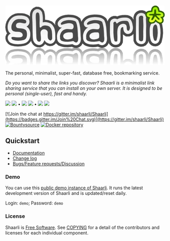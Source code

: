 ![Shaarli logo](doc/md/images/doc-logo.png)

The personal, minimalist, super-fast, database free, bookmarking service.

_Do you want to share the links you discover?_
_Shaarli is a minimalist link sharing service that you can install on your own server._
_It is designed to be personal (single-user), fast and handy._

[![](https://img.shields.io/badge/stable-v0.10.4-blue.svg)](https://github.com/shaarli/Shaarli/releases/tag/v0.10.4)
[![](https://img.shields.io/travis/shaarli/Shaarli/stable.svg?label=stable)](https://travis-ci.org/shaarli/Shaarli)
&bull;
[![](https://img.shields.io/badge/latest-v0.11.1-blue.svg)](https://github.com/shaarli/Shaarli/releases/tag/v0.11.1)
[![](https://img.shields.io/travis/shaarli/Shaarli/latest.svg?label=latest)](https://travis-ci.org/shaarli/Shaarli)
&bull;
[![](https://img.shields.io/badge/master-v0.11.x-blue.svg)](https://github.com/shaarli/Shaarli)
[![](https://img.shields.io/travis/shaarli/Shaarli.svg?label=master)](https://travis-ci.org/shaarli/Shaarli)

[![Join the chat at https://gitter.im/shaarli/Shaarli](https://badges.gitter.im/Join%20Chat.svg)](https://gitter.im/shaarli/Shaarli)
[![Bountysource](https://www.bountysource.com/badge/team?team_id=19583&style=bounties_received)](https://www.bountysource.com/teams/shaarli/issues)
[![Docker repository](https://img.shields.io/docker/pulls/shaarli/shaarli.svg)](https://hub.docker.com/r/shaarli/shaarli/)

## Quickstart

- [Documentation](https://shaarli.readthedocs.io)
- [Change log](CHANGELOG.md)
- [Bugs/Feature requests/Discussion](https://github.com/shaarli/Shaarli/issues/)

### Demo

You can use this [public demo instance of Shaarli](https://demo.shaarli.org).
It runs the latest development version of Shaarli and is updated/reset daily.

Login: `demo`; Password: `demo`

### License

Shaarli is [Free Software](http://en.wikipedia.org/wiki/Free_software). See [COPYING](COPYING) for a detail of the contributors and licenses for each individual component.
